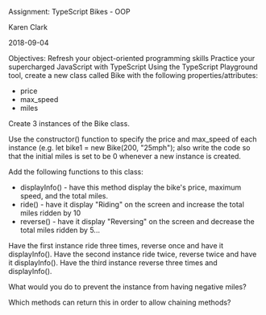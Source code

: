 Assignment: TypeScript Bikes - OOP

Karen Clark

2018-09-04

Objectives:
Refresh your object-oriented programming skills
Practice your supercharged JavaScript with TypeScript
Using the TypeScript Playground tool, create a new class called Bike with the following properties/attributes:

* price
* max_speed
* miles

Create 3 instances of the Bike class.

Use the constructor() function to specify the price and max_speed of each instance (e.g. let bike1 = new Bike(200, "25mph"); also write the code so that the initial miles is set to be 0 whenever a new instance is created.

Add the following functions to this class:

* displayInfo() - have this method display the bike's price, maximum speed, and the total miles.
* ride() - have it display "Riding" on the screen and increase the total miles ridden by 10
* reverse() - have it display "Reversing" on the screen and decrease the total miles ridden by 5...

Have the first instance ride three times, reverse once and have it displayInfo(). 
Have the second instance ride twice, reverse twice and have it displayInfo(). 
Have the third instance reverse three times and displayInfo().

What would you do to prevent the instance from having negative miles?

Which methods can return this in order to allow chaining methods?